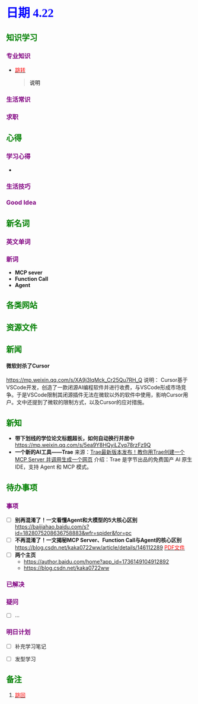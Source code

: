 ## <font color = blue face=楷体 size=6>日期 4.22 </font>

## <font color = green>知识学习 </font>
### <font color = purple>专业知识 </font>
+ <a id = "01-1">  [<font color = red>跳转</font>](#01-2)
   > <font color = o> 说明 </font>
### <font color = purple>生活常识 </font>

### <font color = purple>求职 </font>



## <font color = green>心得 </font>
### <font color = purple>学习心得 </font>
+ 
### <font color = purple>生活技巧 </font>

### <font color = purple>Good Idea </font>



## <font color = green>新名词 </font>
### <font color = purple>英文单词 </font>
### <font color = purple>新词 </font> 
+ **MCP sever** 
+ **Function Call**
+ **Agent**  


## <font color = green>各类网站 </font>


## <font color = green>资源文件 </font>


## <font color = green>新闻 </font>
#### 微软封杀了Cursor  
https://mp.weixin.qq.com/s/XA9j3lqMck_Cr25Qu7RH_Q 
说明： Cursor基于VSCode开发，创造了一款闭源AI编程软件并进行收费，与VSCode形成市场竞争。于是VSCode限制其闭源插件无法在微软以外的软件中使用，影响Cursor用户。文中还提到了微软的限制方式，以及Cursor的应对措施。

## <font color = green>新知 </font>
+ **带下划线的学位论文标题超长，如何自动换行并居中**  
	https://mp.weixin.qq.com/s/5ea9Y8HQyiLZyq78rzFz9Q  
+ **一个新的AI工具——Trae**
	来源：[Trae最新版本发布！教你用Trae创建一个MCP Server 并调用生成一个网页](https://mp.weixin.qq.com/s/0rxMqTJzdnnXSFSRafmBvA)
	介绍：Trae 是字节出品的免费国产 AI 原生 IDE，支持 Agent 和 MCP 模式。


## <font color = green>待办事项 </font>
### <font color = purple>事项 </font>
- [ ] **别再混淆了！一文看懂Agent和大模型的5大核心区别**
	https://baijiahao.baidu.com/s?id=1828075208636758883&wfr=spider&for=pc
- [ ] **不再混淆了！一文揭秘MCP Server、Function Call与Agent的核心区别**
	https://blog.csdn.net/kaka0722ww/article/details/146112289 
	[<font color=red>PDF文件</font>](https://github.com/zeff163/stackedit-app-data/blob/master/Daily%20work/2025/picture/4.22/%E4%B8%8D%E5%86%8D%E6%B7%B7%E6%B7%86%E4%BA%86%E4%B8%80%E6%96%87%E6%8F%AD%E7%A7%98MCPServer%E3%80%81FunctionCall%E4%B8%8EAgent%E7%9A%84%E6%A0%B8%E5%BF%83%E5%8C%BA%E5%88%AB_functioncall%E5%92%8Cagent%E5%85%B3%E7%B3%BB.pdf?raw=true)  
- [ ] **两个主页**	
	+ https://author.baidu.com/home?app_id=1736149104912892  
	+ https://blog.csdn.net/kaka0722ww
### <font color = purple>已解决 </font>
### <font color = purple>疑问 </font>
- [ ] ...
### <font color = purple>明日计划 </font>
- [ ] 补充学习笔记
- [ ] 发型学习


## <font color = green>备注 </font>
  1. <a id ="01-2">[<font color = red>跳回</font>](#01-1)

<!--stackedit_data:
eyJoaXN0b3J5IjpbMjM5NTcyOTAxLC04NjUyNDQ4ODksMjAyNj
A4Mjg3NCwtMTc2NzI5NTMyMCwtMTA2NjY4MDI5MSwtODAzMjc2
MjIzLDE4MjY1NjU0NjldfQ==
-->